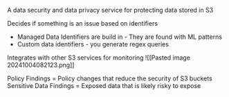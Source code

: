 A data security and data privacy service for protecting data stored in S3

Decides if something is an issue based on identifiers
* Managed Data Identifiers are build in - They are found with ML patterns
* Custom data identifiers - you generate regex queries

Integrates with other S3 services for monitoring 
![[Pasted image 20241004082123.png]]

Policy Findings = Policy changes that reduce the security of S3 buckets
Sensitive Data Findings = Exposed data that is likely risky to expose
